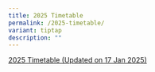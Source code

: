 ```yaml
---
title: 2025 Timetable
permalink: /2025-timetable/
variant: tiptap
description: ""
---
```

<p><a href="/files/2025_T1_Classes_TT_FINAL_v_Jan17.pdf" rel="noopener noreferrer nofollow" target="_blank">2025 Timetable (Updated on 17 Jan 2025)</a>
</p>